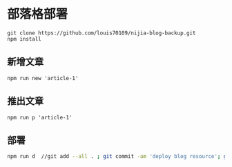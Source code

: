 # 部落格部署

```
git clone https://github.com/louis70109/nijia-blog-backup.git
npm install
```

## 新增文章

```
npm run new 'article-1'
```

## 推出文章

```
npm run p 'article-1'
```

## 部署

```bash
npm run d  //git add --all . ; git commit -am 'deploy blog resource'; git push
```